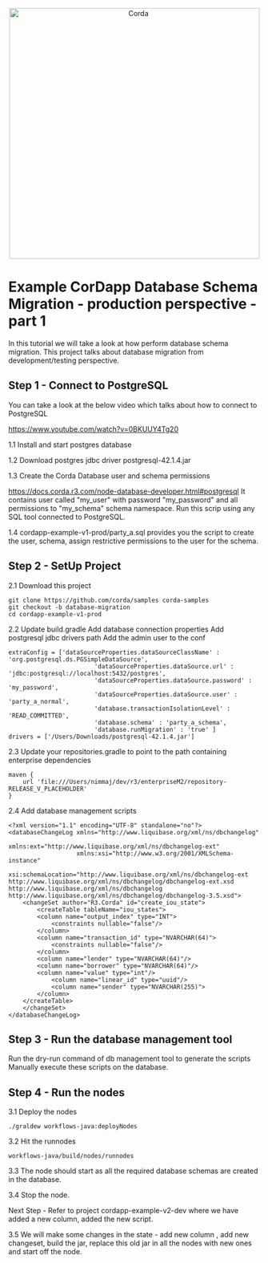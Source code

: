 <p align="center">
  <img src="https://www.corda.net/wp-content/uploads/2016/11/fg005_corda_b.png" alt="Corda" width="500">
</p>

# Example CorDapp Database Schema Migration - production perspective - part 1

In this tutorial we will take a look at how perform database schema migration. This project talks about database migration from development/testing
perspective.

## Step 1 - Connect to PostgreSQL

You can take a look at the below video which talks about how to connect to PostgreSQL

https://www.youtube.com/watch?v=0BKUUY4Tg20

1.1 Install and start postgres database

1.2 Download postgres jdbc driver postgresql-42.1.4.jar 

1.3 Create the Corda Database user and schema permissions

https://docs.corda.r3.com/node-database-developer.html#postgresql
It contains user called "my_user" with password "my_password" and all permissions to "my_schema" schema namespace. 
Run this scrip using any SQL tool connected to PostgreSQL.

1.4 cordapp-example-v1-prod/party_a.sql provides you the script to create the user, schema, assign restrictive permissions to the user for the schema.


## Step 2 - SetUp Project

2.1 Download this project

    git clone https://github.com/corda/samples corda-samples
    git checkout -b database-migration
    cd cordapp-example-v1-prod
   
2.2 Update build.gradle
Add database connection properties 
Add postgresql jdbc drivers path
Add the admin user to the conf

    extraConfig = ['dataSourceProperties.dataSourceClassName' : 'org.postgresql.ds.PGSimpleDataSource',
                            'dataSourceProperties.dataSource.url' : 'jdbc:postgresql://localhost:5432/postgres',
                            'dataSourceProperties.dataSource.password' : 'my_password',
                            'dataSourceProperties.dataSource.user' : 'party_a_normal',
                            'database.transactionIsolationLevel' : 'READ_COMMITTED',
                            'database.schema' : 'party_a_schema',
                            'database.runMigration' : 'true' ]
    drivers = ['/Users/Downloads/postgresql-42.1.4.jar']

2.3 Update your repositories.gradle to point to the path containing enterprise dependencies

    maven {
        url 'file:///Users/nimmaj/dev/r3/enterpriseM2/repository-RELEASE_V_PLACEHOLDER'
    }
    
2.4 Add database management scripts

    <?xml version="1.1" encoding="UTF-8" standalone="no"?>
    <databaseChangeLog xmlns="http://www.liquibase.org/xml/ns/dbchangelog"
                       xmlns:ext="http://www.liquibase.org/xml/ns/dbchangelog-ext"
                       xmlns:xsi="http://www.w3.org/2001/XMLSchema-instance"
                       xsi:schemaLocation="http://www.liquibase.org/xml/ns/dbchangelog-ext http://www.liquibase.org/xml/ns/dbchangelog/dbchangelog-ext.xsd http://www.liquibase.org/xml/ns/dbchangelog http://www.liquibase.org/xml/ns/dbchangelog/dbchangelog-3.5.xsd">
        <changeSet author="R3.Corda" id="create_iou_state">
            <createTable tableName="iou_states">
            <column name="output_index" type="INT">
                <constraints nullable="false"/>
            </column>
            <column name="transaction_id" type="NVARCHAR(64)">
                <constraints nullable="false"/>
            </column>
            <column name="lender" type="NVARCHAR(64)"/>
            <column name="borrower" type="NVARCHAR(64)"/>
            <column name="value" type="int"/>
                <column name="linear_id" type="uuid"/>
                <column name="sender" type="NVARCHAR(255)">
            </column>
        </createTable>
        </changeSet>
    </databaseChangeLog>
    
## Step 3 - Run the database management tool
Run the dry-run command of db management tool to generate the scripts
Manually execute these scripts on the database.

## Step 4 - Run the nodes
3.1 Deploy the nodes

    ./graldew workflows-java:deployNodes 
    
3.2 Hit the runnodes

    workflows-java/build/nodes/runnodes
   
3.3 The node should start as all the required database schemas are created in the database.

3.4 Stop the node.

Next Step - Refer to project cordapp-example-v2-dev where we have added a new column, added the new script.

3.5 We will make some changes in the state - add new column , add new changeset, build the jar, replace this old jar in all the nodes
with new ones and start off the node.

